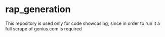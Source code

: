 # rap_generation

This repository is used only for code showcasing, since in order to run it a full scrape of genius.com is required
